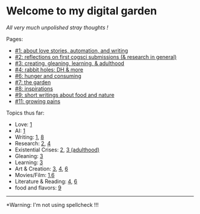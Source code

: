 # Welcome to my digital garden

*All very much unpolished stray thoughts !*

Pages:
* [#1: about love stories, automation, and writing](1_02-15-2025.md)
* [#2: reflections on first cogsci submissions (& research in general)](2_02-16-2025.md)
* [#3: creating, gleaning, learning, & adulthood](3_02-16-2025.md)
* [#4: rabbit holes: DH & more](4_02-19-2025.md)
* [#6: hunger and consuming](6_02-25-2025.md)
* [#7: the garden](7_03-11-2025.md)
* [#8: inspirations](8_03-14-2025.md)
* [#9: short writings about food and nature](9_03-25-2025.md)
* [#11: growing pains](11_04-25-2025.md)

Topics thus far:
* Love: [1](./1_02-15-2025.md#love-stories)
* AI: [1](./1_02-15-2025.md#automation)
* Writing: [1](./1_02-15-2025.md#writing), [8](./8_03-14-2025.md)
* Research: [2](2_02-16-2025.md), [4](./4_02-19-2025.md#computationaldigital-humanities)
* Existential Crises: [2](./2_02-16-2025.md#existential-crises), [3 (adulthood)](./3_02-16-2025.md#adulthood)
* Gleaning: [3](./3_02-16-2025.md#gleaning)
* Learning: [3](./3_02-16-2025.md#learning)
* Art & Creation: [3](./3_02-16-2025.md#creating), [4](./4_02-19-2025.md#computationaldigital-humanities), [6](./6_02-25-2025.md)
* Movies/Film: [1](./1_02-15-2025.md#love-stories),[6](./6_02-25-2025.md)
* Literature & Reading: [4](./4_02-19-2025.md#computationaldigital-humanities), [6](./6_02-25-2025.md)
* food and flavors: [9](./9_03-25-2025.md#a-love-letter-to-bitterness-and-sharpness)


----------
*Warning: I'm not using spellcheck !!! 